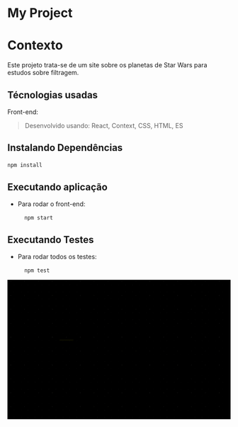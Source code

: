 # My Project

# Contexto
Este projeto trata-se de um site sobre os planetas de Star Wars para estudos sobre filtragem.

## Técnologias usadas

Front-end:
> Desenvolvido usando: React, Context, CSS, HTML, ES

## Instalando Dependências
 
```bash
npm install
``` 
## Executando aplicação

* Para rodar o front-end:

  ```
    npm start
  ```

## Executando Testes

* Para rodar todos os testes:

  ```
    npm test
  ```
![img](Intro.gif)
